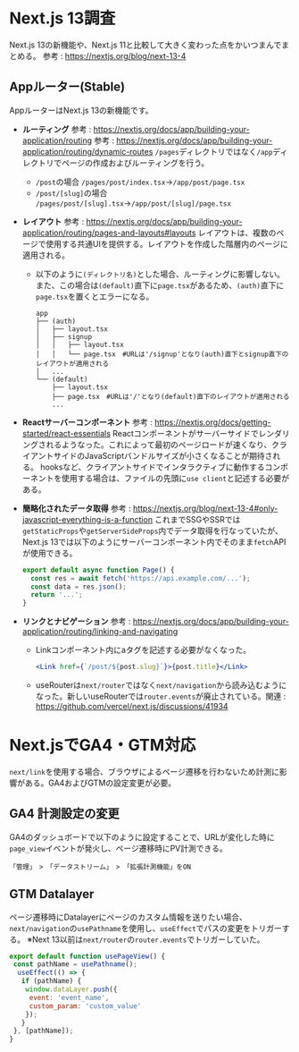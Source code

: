 # Next.js 13調査
Next.js 13の新機能や、Next.js 11と比較して大きく変わった点をかいつまんでまとめる。
参考 : https://nextjs.org/blog/next-13-4

## Appルーター(Stable)
AppルーターはNext.js 13の新機能です。
- **ルーティング**
参考 : https://nextjs.org/docs/app/building-your-application/routing
参考 : https://nextjs.org/docs/app/building-your-application/routing/dynamic-routes
`/pages`ディレクトリではなく`/app`ディレクトリでページの作成およびルーティングを行う。
	- `/post`の場合 `/pages/post/index.tsx`→`/app/post/page.tsx`
	-  `/post/[slug]`の場合  `/pages/post/[slug].tsx`→`/app/post/[slug]/page.tsx`

- **レイアウト**
参考 : https://nextjs.org/docs/app/building-your-application/routing/pages-and-layouts#layouts
レイアウトは、複数のページで使用する共通UIを提供する。レイアウトを作成した階層内のページに適用される。

	- 以下のように`(ディレクトリ名)`とした場合、ルーティングに影響しない。また、この場合は`(default)`直下に`page.tsx`があるため、`(auth)`直下に`page.tsx`を置くとエラーになる。
		````
		app
		├── (auth)
		│ 	├── layout.tsx
		│ 	├── signup
		│ 	│   ├── layout.tsx
		│ 	│   └── page.tsx　#URLは'/signup'となり(auth)直下とsignup直下のレイアウトが適用される
		│   ...
		└── (default)
		    ├── layout.tsx
		    ├── page.tsx　#URLは'/'となり(default)直下のレイアウトが適用される
		    ...
		````



- **Reactサーバーコンポーネント**
参考 : https://nextjs.org/docs/getting-started/react-essentials
Reactコンポーネントがサーバーサイドでレンダリングされるようなった。これによって最初のページロードが速くなり、クライアントサイドのJavaScriptバンドルサイズが小さくなることが期待される。
hooksなど、クライアントサイドでインタラクティブに動作するコンポーネントを使用する場合は、ファイルの先頭に`use client`と記述する必要がある。

- **簡略化されたデータ取得**
参考 : https://nextjs.org/blog/next-13-4#only-javascript-everything-is-a-function
これまでSSGやSSRでは`getStaticProps`や`getServerSideProps`内でデータ取得を行なっていたが、Next.js 13では以下のようにサーバーコンポーネント内でそのまま`fetch`APIが使用できる。
	````jsx
	export default async function Page() {
	  const res = await fetch('https://api.example.com/...');
	  const data = res.json();
	  return '...';
	}
	````

- **リンクとナビゲーション**
参考 : https://nextjs.org/docs/app/building-your-application/routing/linking-and-navigating
	- Linkコンポーネント内にaタグを記述する必要がなくなった。
		````jsx
		<Link href={`/post/${post.slug}`}>{post.title}</Link>
		````
	- useRouterは`next/router`ではなく`next/navigation`から読み込むようになった。新しいuseRouterでは`router.events`が廃止されている。関連 : https://github.com/vercel/next.js/discussions/41934

# Next.jsでGA4・GTM対応
`next/link`を使用する場合、ブラウザによるページ遷移を行わないため計測に影響がある。GA4およびGTMの設定変更が必要。

## GA4 計測設定の変更
GA4のダッシュボードで以下のように設定することで、URLが変化した時に`page_view`イベントが発火し、ページ遷移時にPV計測できる。
```
「管理」　>　「データストリーム」　>　「拡張計測機能」をON
```

## GTM Datalayer
ページ遷移時にDatalayerにページのカスタム情報を送りたい場合、`next/navigation`の`usePathname`を使用し、`useEffect`でパスの変更をトリガーする。
※Next 13以前は`next/router`の`router.events`でトリガーしていた。
````jsx
export default function usePageView() {
 const pathName = usePathname();
  useEffect(() => {
   if (pathName) {
    window.dataLayer.push({
     event: 'event_name',
     custom_param: 'custom_value'
    });
   }
 }, [pathName]);
}
````



